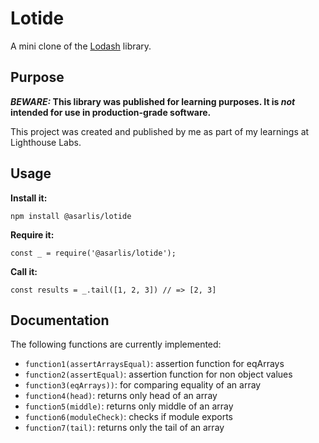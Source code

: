 # Lotide

A mini clone of the [Lodash](https://lodash.com) library.

## Purpose

**_BEWARE:_ This library was published for learning purposes. It is _not_ intended for use in production-grade software.**

This project was created and published by me as part of my learnings at Lighthouse Labs. 

## Usage

**Install it:**

`npm install @asarlis/lotide`

**Require it:**

`const _ = require('@asarlis/lotide');`

**Call it:**

`const results = _.tail([1, 2, 3]) // => [2, 3]`

## Documentation

The following functions are currently implemented:

* `function1(assertArraysEqual)`: assertion function for eqArrays
* `function2(assertEqual)`: assertion function for non object values
* `function3(eqArrays))`: for comparing equality of an array
* `function4(head)`: returns only head of an array
* `function5(middle)`: returns only middle of an array
* `function6(moduleCheck)`: checks if module exports
* `function7(tail)`: returns only the tail of an array


